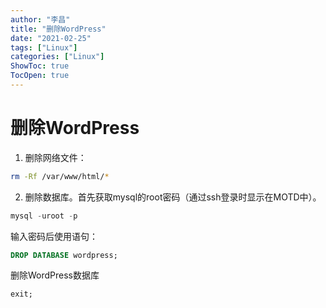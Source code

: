 ```yaml
---
author: "李昌"
title: "删除WordPress"
date: "2021-02-25"
tags: ["Linux"]
categories: ["Linux"]
ShowToc: true
TocOpen: true
---
```


# 删除WordPress

1. 删除网络文件：
```bash
rm -Rf /var/www/html/*
```

2. 删除数据库。首先获取mysql的root密码（通过ssh登录时显示在MOTD中）。
```sql
mysql -uroot -p
```
输入密码后使用语句：
```sql
DROP DATABASE wordpress;
```
删除WordPress数据库

```sql
exit;
```
